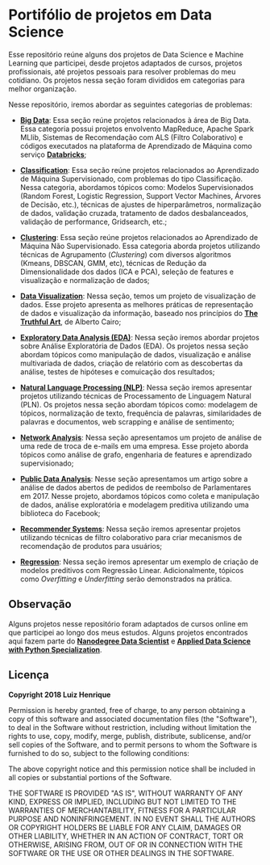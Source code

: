 # **Portifólio de projetos em Data Science**
Esse repositório reúne alguns dos projetos de Data Science e Machine Learning que participei, desde projetos adaptados de cursos, projetos profissionais, até projetos pessoais para resolver problemas do meu cotidiano. Os projetos nessa seção foram divididos em categorias para melhor organização.

Nesse repositório, iremos abordar as seguintes categorias de problemas:

- **[Big Data](https://github.com/luizhenriqueds/luizhenriqueds.github.io/tree/master/Big%20Data)**: Essa seção reúne projetos relacionados à área de Big Data. Essa categoria possui projetos envolvento MapReduce, Apache Spark MLlib, Sistemas de Recomendação com ALS (Filtro Colaborativo) e códigos executados na plataforma de Aprendizado de Máquina como serviço **[Databricks](https://databricks.com/)**;

- **[Classification](https://github.com/luizhenriqueds/luizhenriqueds.github.io/tree/master/Classification)**: Essa seção reúne projetos relacionados ao Aprendizado de Máquina Supervisionado, com problemas do tipo Classificação. Nessa categoria, abordamos tópicos como: Modelos Supervisionados (Random Forest, Logistic Regression, Support Vector Machines, Árvores de Decisão, etc.), técnicas de ajustes de hiperparâmetros, normalização de dados, validação cruzada, tratamento de dados desbalanceados, validação de performance, Gridsearch, etc.;

- **[Clustering](https://github.com/luizhenriqueds/luizhenriqueds.github.io/tree/master/Clustering)**: Essa seção reúne projetos relacionados ao Aprendizado de Máquina Não Supervisionado. Essa categoria aborda projetos utilizando técnicas de Agrupamento (*Clustering*) com diversos algoritmos (Kmeans, DBSCAN, GMM, etc), técnicas de Redução da Dimensionalidade dos dados (ICA e PCA), seleção de features e visualização e normalização de dados;

- **[Data Visualization](https://github.com/luizhenriqueds/luizhenriqueds.github.io/tree/master/Data%20Visualization)**: Nessa seção, temos um projeto de visualização de dados. Esse projeto apresenta as melhores práticas de representação de dados e visualização da informação, baseado nos princípios do **[The Truthful Art](http://www.thefunctionalart.com/p/the-truthful-art-book.html)**, de Alberto Cairo;

- **[Exploratory Data Analysis (EDA)](https://github.com/luizhenriqueds/luizhenriqueds.github.io/tree/master/Exploratory%20Data%20Analysis%20(EDA))**: Nessa seção iremos abordar projetos sobre Análise Exploratória de Dados (EDA). Os projetos nessa seção abordam tópicos como manipulação de dados, visualização e análise multivariada de dados, criação de relatório com as descobertas da análise, testes de hipóteses e comuicação dos resultados;

- **[Natural Language Processing (NLP)](https://github.com/luizhenriqueds/luizhenriqueds.github.io/tree/master/NLP)**: Nessa seção iremos apresentar projetos utilizando técnicas de Processamento de Linguagem Natural (PLN). Os projetos nessa seção abordam tópicos como: modelagem de tópicos, normalização de texto, frequência de palavras, similaridades de palavras e documentos, web scrapping e análise de sentimento;

- **[Network Analysis](https://github.com/luizhenriqueds/luizhenriqueds.github.io/tree/master/Network%20Analysis)**: Nessa seção apresentamos um projeto de análise de uma rede de troca de e-mails em uma empresa. Esse projeto aborda tópicos como análise de grafo, engenharia de features e aprendizado supervisionado;

- **[Public Data Analysis](https://github.com/luizhenriqueds/luizhenriqueds.github.io/tree/master/Public%20Data%20Analysis)**: Nesse seção apresentamos um artigo sobre a análise de dados abertos de pedidos de reembolso de Parlamentares em 2017. Nesse projeto, abordamos tópicos como coleta e manipulação de dados, análise exploratória e modelagem preditiva utilizando uma biblioteca do Facebook;

- **[Recommender Systems](https://github.com/luizhenriqueds/luizhenriqueds.github.io/tree/master/Recommender%20Systems)**: Nessa seção iremos apresentar projetos utilizando técnicas de filtro colaborativo para criar mecanismos de recomendação de produtos para usuários;

- **[Regression](https://github.com/luizhenriqueds/luizhenriqueds.github.io/tree/master/Regression)**: Nessa seção iremos apresentar um exemplo de criação de modelos preditivos com Regressão Linear. Adicionalmente, tópicos como *Overfitting* e *Underfitting* serão demonstrados na prática.

## **Observação**
Alguns projetos nesse repositório foram adaptados de cursos online em que participei ao longo dos meus estudos. Alguns projetos encontrados aqui fazem parte do **[Nanodegree Data Scientist](https://br.udacity.com/course/data-scientist--nd025)** e **[Applied Data Science with Python Specialization](https://www.coursera.org/specializations/data-science-python)**. 


## **Licença**
**Copyright 2018 Luiz Henrique**

Permission is hereby granted, free of charge, to any person obtaining a copy of this software and associated documentation files (the "Software"), to deal in the Software without restriction, including without limitation the rights to use, copy, modify, merge, publish, distribute, sublicense, and/or sell copies of the Software, and to permit persons to whom the Software is furnished to do so, subject to the following conditions:

The above copyright notice and this permission notice shall be included in all copies or substantial portions of the Software.

THE SOFTWARE IS PROVIDED "AS IS", WITHOUT WARRANTY OF ANY KIND, EXPRESS OR IMPLIED, INCLUDING BUT NOT LIMITED TO THE WARRANTIES OF MERCHANTABILITY, FITNESS FOR A PARTICULAR PURPOSE AND NONINFRINGEMENT. IN NO EVENT SHALL THE AUTHORS OR COPYRIGHT HOLDERS BE LIABLE FOR ANY CLAIM, DAMAGES OR OTHER LIABILITY, WHETHER IN AN ACTION OF CONTRACT, TORT OR OTHERWISE, ARISING FROM, OUT OF OR IN CONNECTION WITH THE SOFTWARE OR THE USE OR OTHER DEALINGS IN THE SOFTWARE.
